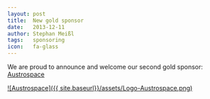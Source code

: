```yaml
---
layout: post
title:  New gold sponsor
date:   2013-12-11
author: Stephan Meißl
tags:   sponsoring
icon:   fa-glass
---
```


We are proud to announce and welcome our second gold sponsor: [Austrospace](http://www.austrospace.at/ "Austrospace")

[![Austrospace]({{ site.baseurl}}/assets/Logo-Austrospace.png)](http://www.austrospace.at/ "Austrospace")
